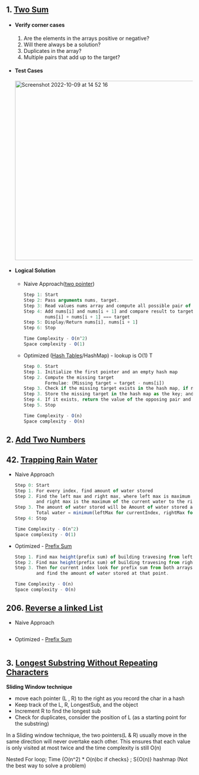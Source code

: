 ## 1. [**Two Sum**](#twosum)

 * #### **Verify corner cases**
    1. Are the elements in the arrays positive or negative? 
    2. Will there always be a solution?
    3. Duplicates in the array?
    4. Multiple pairs that add up to the target?

 * #### **Test Cases**
      <img width="483" alt="Screenshot 2022-10-09 at 14 52 16"  align="center" src="https://user-images.githubusercontent.com/77434770/194755407-f590baf7-1cc1-4aca-98b3-ca52f13972ae.png">

 * #### **Logical Solution**
   * Naive Approach([two pointer]())
        ```jsx
        Step 1: Start
        Step 2: Pass arguments nums, target.
        Step 3: Read values nums array and compute all possible pair of the elements
        Step 4: Add nums[i] and nums[i + 1] and compare result to target.
                nums[i] + nums[i + 1] === target
        Step 5: Display/Return nums[i], nums[i + 1]
        Step 6: Stop
        
        Time Complexity - O(n^2)
        Space complexity - O(1)
        ```

   * Optimized ([Hash Tables](https://github.com/RWambui/Data-structures-and-Algorithms-Interview-prep/blob/main/src/data-structures/hash-tables/HASHTABLES.md)/HashMap) - lookup is O(1) T
       ```jsx
       Step 0. Start
       Step 1. Initialize the first pointer and an empty hash map
       Step 2. Compute the missing target
               Formulae: (Missing target = target - nums[i])
       Step 3. Check if the missing target exists in the hash map, if not,
       Step 3. Store the missing target in the hash map as the key; and it's index as the value (key:value) pair
       Step 4. If it exists, return the value of the opposing pair and the value of the current element in the hash map
       Step 5. Stop
       
       Time Complexity - O(n)
       Space complexity - O(n)
       ```

## 2. [**Add Two Numbers**]()

## 42. [**Trapping Rain Water**](#trappingrainwater)

   * Naive Approach
        ```jsx
        Step 0: Start
        Step 1. For every index, find amount of water stored
        Step 2. Find the left max and right max, where left max is maximum height of the current water to the left,
                and right max is the maximum of the current water to the right
        Step 3. The amount of water stored will be Amount of water stored at any index
                Total water = minimum(leftMax for currentIndex, rightMax for currentIndex) - height at currentIndex.
        Step 4: Stop

        Time Complexity - O(n^2)
        Space complexity - O(1)
        ```

   * Optimized - [Prefix Sum]()
        ```jsx
        Step 1. Find max height(prefix sum) of building travesing from left of array
        Step 2. Find max height(prefix sum) of building travesing from right of array.
        Step 3. Then for current index look for prefix sum from both arrays 
                and find the amount of water stored at that point.

        Time Complexity - O(n)
        Space complexity - O(n)
        ```
 ## 206. [**Reverse a linked List**](#reversealinkedlist)    
   * Naive Approach
        ```jsx
       
        ```

   * Optimized - [Prefix Sum]()
        ```jsx

        ```
        
## 3. [Longest Substring Without Repeating Characters](#longestsubstring)

**Sliding Window technique**

- move each pointer (L , R) to the right as you record the char in a hash
- Keep track of the L, R, LongestSub, and the object
- Increment R to find the longest sub
- Check for duplicates, consider the position of L (as a starting point for the substring)

In a Sliding window technique, the two pointers(L & R) usually move in the same direction will never overtake each other. This ensures that each value is only visited at most twice and the time complexity is still O(n)

Nested For loop; Time {O(n^2) * O(n)bc if checks} ; S{O(n)} hashmap (Not the best way  to solve a problem)
